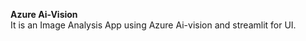 <b>Azure Ai-Vision</b>
<br>
It is an Image Analysis App using Azure Ai-vision and streamlit for UI.
